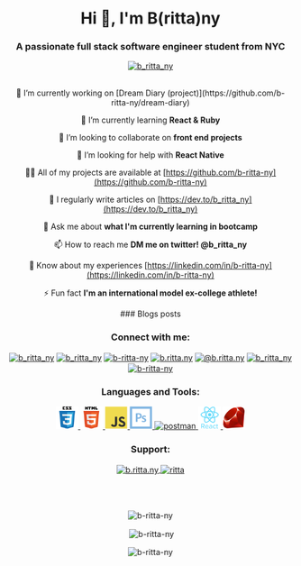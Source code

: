 <h1 align="center">Hi 👋, I'm B(ritta)ny</h1>
<h3 align="center">A passionate full stack software engineer student from NYC</h3>
<p align="center"> <a href="https://twitter.com/b_ritta_ny" target="blank"><img src="https://img.shields.io/twitter/follow/b_ritta_ny?logo=twitter&style=for-the-badge" alt="b_ritta_ny" /></a> </p>
<br>
<div align="center">
 🔭 I’m currently working on [Dream Diary (project)](https://github.com/b-ritta-ny/dream-diary)

 🌱 I’m currently learning **React & Ruby**

 👯 I’m looking to collaborate on **front end projects**

 🤝 I’m looking for help with **React Native**

 👨‍💻 All of my projects are available at [https://github.com/b-ritta-ny](https://github.com/b-ritta-ny)

 📝 I regularly write articles on [https://dev.to/b_ritta_ny](https://dev.to/b_ritta_ny)

 💬 Ask me about **what I'm currently learning in bootcamp**

 📫 How to reach me **DM me on twitter! @b_ritta_ny**

 📄 Know about my experiences [https://linkedin.com/in/b-ritta-ny](https://linkedin.com/in/b-ritta-ny)

 ⚡ Fun fact **I'm an international model ex-college athlete!**
</div>

<div align="center">
### Blogs posts
<!-- BLOG-POST-LIST:START -->
<!-- BLOG-POST-LIST:END -->
</div>

<h3 align="center">Connect with me:</h3>
  <div align="center">
<p align="center">
<a href="https://dev.to/b_ritta_ny" target="blank"><img align="center" src="https://raw.githubusercontent.com/rahuldkjain/github-profile-readme-generator/master/src/images/icons/Social/devto.svg" alt="b_ritta_ny" height="30" width="40" /></a>
<a href="https://twitter.com/b_ritta_ny" target="blank"><img align="center" src="https://raw.githubusercontent.com/rahuldkjain/github-profile-readme-generator/master/src/images/icons/Social/twitter.svg" alt="b_ritta_ny" height="30" width="40" /></a>
<a href="https://linkedin.com/in/b-ritta-ny" target="blank"><img align="center" src="https://raw.githubusercontent.com/rahuldkjain/github-profile-readme-generator/master/src/images/icons/Social/linked-in-alt.svg" alt="b-ritta-ny" height="30" width="40" /></a>
<a href="https://instagram.com/b.ritta.ny" target="blank"><img align="center" src="https://raw.githubusercontent.com/rahuldkjain/github-profile-readme-generator/master/src/images/icons/Social/instagram.svg" alt="b.ritta.ny" height="30" width="40" /></a>
<a href="https://medium.com/@b.ritta.ny" target="blank"><img align="center" src="https://raw.githubusercontent.com/rahuldkjain/github-profile-readme-generator/master/src/images/icons/Social/medium.svg" alt="@b.ritta.ny" height="30" width="40" /></a>
<a href="https://www.hackerrank.com/b_ritta_ny" target="blank"><img align="center" src="https://raw.githubusercontent.com/rahuldkjain/github-profile-readme-generator/master/src/images/icons/Social/hackerrank.svg" alt="b_ritta_ny" height="30" width="40" /></a>
<a href="https://www.leetcode.com/b-ritta-ny" target="blank"><img align="center" src="https://raw.githubusercontent.com/rahuldkjain/github-profile-readme-generator/master/src/images/icons/Social/leet-code.svg" alt="b-ritta-ny" height="30" width="40" /></a>
</p>
</div>
<h3 align="center">Languages and Tools:</h3>
<p align="center"> <a href="https://www.w3schools.com/css/" target="_blank" rel="noreferrer"> <img src="https://raw.githubusercontent.com/devicons/devicon/master/icons/css3/css3-original-wordmark.svg" alt="css3" width="40" height="40"/> </a> <a href="https://www.w3.org/html/" target="_blank" rel="noreferrer"> <img src="https://raw.githubusercontent.com/devicons/devicon/master/icons/html5/html5-original-wordmark.svg" alt="html5" width="40" height="40"/> </a> <a href="https://developer.mozilla.org/en-US/docs/Web/JavaScript" target="_blank" rel="noreferrer"> <img src="https://raw.githubusercontent.com/devicons/devicon/master/icons/javascript/javascript-original.svg" alt="javascript" width="40" height="40"/> </a> <a href="https://www.photoshop.com/en" target="_blank" rel="noreferrer"> <img src="https://raw.githubusercontent.com/devicons/devicon/master/icons/photoshop/photoshop-line.svg" alt="photoshop" width="40" height="40"/> </a> <a href="https://postman.com" target="_blank" rel="noreferrer"> <img src="https://www.vectorlogo.zone/logos/getpostman/getpostman-icon.svg" alt="postman" width="40" height="40"/> </a> <a href="https://reactjs.org/" target="_blank" rel="noreferrer"> <img src="https://raw.githubusercontent.com/devicons/devicon/master/icons/react/react-original-wordmark.svg" alt="react" width="40" height="40"/> </a> <a href="https://www.ruby-lang.org/en/" target="_blank" rel="noreferrer"> <img src="https://raw.githubusercontent.com/devicons/devicon/master/icons/ruby/ruby-original.svg" alt="ruby" width="40" height="40"/> </a> </p>
    <div align="center">
<h3 align="center">Support:</h3>
<p><a href="https://www.buymeacoffee.com/b.ritta.ny"> <img align="center" src="https://cdn.buymeacoffee.com/buttons/v2/default-yellow.png" height="50" width="210" alt="b.ritta.ny" /></a><a href="https://ko-fi.com/ritta"> <img align="center" src="https://cdn.ko-fi.com/cdn/kofi3.png?v=3" height="50" width="210" alt="ritta" /></a></p><br><br>
  
    
<p><img align="center" src="https://github-readme-stats.vercel.app/api/top-langs?username=b-ritta-ny&show_icons=true&theme=dark&locale=en&layout=compact" alt="b-ritta-ny" /></p>

<p>&nbsp;<img align="center" src="https://github-readme-stats.vercel.app/api?username=b-ritta-ny&show_icons=true&theme=dark&locale=en" alt="b-ritta-ny" /></p>

<p><img align="center" src="https://github-readme-streak-stats.herokuapp.com/?user=b-ritta-ny&theme=dark" alt="b-ritta-ny" /></p>
</div>
